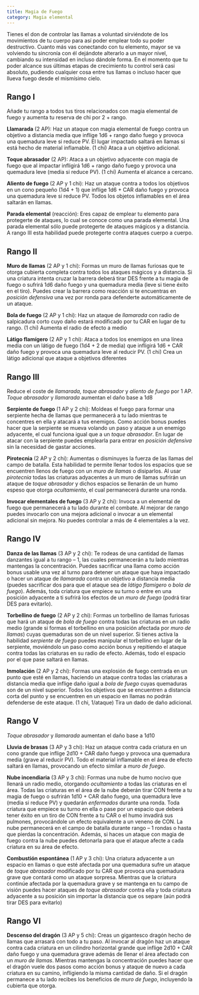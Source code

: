 ```yaml
---
title: Magia de Fuego
category: Magia elemental
---
```


Tienes el don de controlar las llamas a voluntad sirviéndote de los movimientos de tu cuerpo para así poder emplear todo su poder destructivo. Cuanto más vas conectando con tu elemento, mayor se va volviendo tu sincronía con él dejándote alterarlo a un mayor nivel, cambiando su intensidad en incluso dándole forma. En el momento que tu poder alcance sus últimas etapas de crecimiento tu control será casi absoluto, pudiendo cualquier cosa entre tus llamas o incluso hacer que llueva fuego desde el mismísimo cielo.

## Rango I

Añade tu rango a todos tus tiros relacionados con magia elemental de fuego y aumenta tu reserva de chi por 2 + rango.

**Llamarada** (2 AP): Haz un ataque con magia elemental de fuego contra un objetivo a distancia media que inflige 1d6 + rango daño fuego y provoca una quemadura leve si reduce PV. El lugar impactado saltará en llamas si está hecho de material inflamable. (1 chi) Ataca a un objetivo adicional.

**Toque abrasador** (2 AP): Ataca a un objetivo adyacente con magia de fuego que al impactar infligirá 1d6 + rango daño fuego y provoca una quemadura leve (media si reduce PV). (1 chi) Aumenta el alcance a cercano.

**Aliento de fuego** (2 AP y 1 chi): Haz un ataque contra a todos los objetivos en un cono pequeño (1d4 + 1) que inflige 1d6 + CAR daño fuego y provoca una quemadura leve si reduce PV. Todos los objetos inflamables en el área saltarán en llamas. 

**Parada elemental** (reacción): Eres capaz de emplear tu elemento para protegerte de ataques, lo cual se conoce como una parada elemental. Una parada elemental sólo puede protegerte de ataques mágicos y a distancia. A rango III esta habilidad puede protegerte contra ataques cuerpo a cuerpo.

## Rango II

**Muro de llamas** (2 AP y 1 chi): Formas un muro de llamas furiosas que te otorga cubierta completa contra todos los ataques mágicos y a distancia. Si una criatura intenta cruzar la barrera deberá tirar DES frente a tu magia de fuego o sufrirá 1d6 daño fuego y una quemadura media (leve si tiene éxito en el tiro). Puedes crear la barrera como reacción si te encuentras en *posición defensiva* una vez por ronda para defenderte automáticamente de un ataque.

**Bola de fuego** (2 AP y 1 chi): Haz un ataque de *llamarada* con radio de salpicadura corto cuyo daño estará modificado por tu CAR en lugar de tu rango. (1 chi) Aumenta el radio de efecto a medio

**Látigo flamígero** (2 AP y 1 chi): Ataca a todos los enemigos en una línea media con un látigo de fuego (1d4 + 2 de media) que infligirá 1d6 + CAR daño fuego y provoca una quemadura leve al reducir PV. (1 chi) Crea un látigo adicional que ataque a objetivos diferentes 

## Rango III

Reduce el coste de *llamarada, toque abrasador* y *aliento de fuego* por 1 AP. *Toque abrasador* y *llamarada* aumentan el daño base a 1d8

**Serpiente de fuego** (1 AP y 2 chi): Moldeas el fuego para formar una serpiente hecha de llamas que permanecerá a tu lado mientras te concentres en ella y atacará a tus enemigos. Como acción bonus puedes hacer que la serpiente se mueva volando un paso y ataque a un enemigo adyacente, el cual funciona igual que a un *toque abrasador*. En lugar de atacar con la serpiente puedes emplearla para entrar en *posición defensiva* sin la necesidad de gastar acciones.

**Pirotecnia** (2 AP y 2 chi): Aumentas o disminuyes la fuerza de las llamas del campo de batalla. Esta habilidad te permite llenar todos los espacios que se encuentren llenos de fuego con un *muro de llamas* o disiparlos. Al usar *pirotecnia* todas las criaturas adyacentes a un muro de llamas sufrirán un ataque de *toque abrasador* y dichos espacios se llenarán de un humo espeso que otorga *ocultamiento*, el cual permanecerá durante una ronda.

**Invocar elementales de fuego** (3 AP y 2 chi): Invoca a un elemental de fuego que permanecerá a tu lado durante el combate. Al mejorar de rango puedes invocarlo con una mejora adicional o invocar a un elemental adicional sin mejora. No puedes controlar a más de 4 elementales a la vez.

## Rango IV

**Danza de las llamas** (3 AP y 2 chi): Te rodeas de una cantidad de llamas danzantes igual a tu rango – 1, las cuales permanecerán a tu lado mientras mantengas la concentración. Puedes sacrificar una llama como acción bonus usable una vez al turno para detener un ataque que haya impactado o hacer un ataque de *llamarada* contra un objetivo a distancia media (puedes sacrificar dos para que el ataque sea de *látigo flamígero* o *bola de fuego*). Además, toda criatura que empiece su turno o entre en una posición adyacente a ti sufrirá los efectos de un *muro de fuego* (podrá tirar DES para evitarlo). 

**Torbellino de fuego** (2 AP y 2 chi): Formas un torbellino de llamas furiosas que hará un ataque de *bola de fuego* contra todas las criaturas en un radio medio (grande si formas el torbellino en una posición afectada por *muro de llamas*) cuyas quemaduras son de un nivel superior. Si tienes activa la habilidad *serpiente de fuego* puedes manipular el torbellino en lugar de la serpiente, moviéndolo un paso como acción bonus y repitiendo el ataque contra todas las criaturas en su radio de efecto. Además, todo el espacio por el que pase saltará en llamas.

**Inmolación** (2 AP y 2 chi): Formas una explosión de fuego centrada en un punto que esté en llamas, haciendo un ataque contra todas las criaturas a distancia media que inflige daño igual a *bola de fuego* cuyas quemaduras son de un nivel superior. Todos los objetivos que se encuentren a distancia corta del punto y se encuentren en un espacio en llamas no podrán defenderse de este ataque. (1 chi, 1/ataque) Tira un dado de daño adicional.

## Rango V

*Toque abrasador* y *llamarada* aumentan el daño base a 1d10

**Lluvia de brasas** (3 AP y 3 chi): Haz un ataque contra cada criatura en un cono grande que inflige 2d10 + CAR daño fuego y provoca una quemadura media (grave al reducir PV). Todo el material inflamable en el área de efecto saltará en llamas, provocando un efecto similar a *muro de fuego*.

**Nube incendiaria** (3 AP y 3 chi): Formas una nube de humo nocivo que llenará un radio medio, otorgando *ocultamiento* a todas las criaturas en el área. Todas las criaturas en el área de la nube deberán tirar CON frente a tu magia de fuego o sufrirán 1d10 + CAR daño fuego, una quemadura leve (media si reduce PV) y quedarán *enfermados* durante una ronda. Toda criatura que empiece su turno en ella o pase por un espacio que deberá tener éxito en un tiro de CON frente a tu CAR o el humo invadirá sus pulmones, provocándole un efecto equivalente a un veneno de CON. La nube permanecerá en el campo de batalla durante rango – 1 rondas o hasta que pierdas la concentración. Además, si haces un ataque con magia de fuego contra la nube puedes detonarla para que el ataque afecte a cada criatura en su área de efecto.

**Combustión espontánea** (1 AP y 3 chi): Una criatura adyacente a un espacio en llamas o que esté afectada por una quemadura sufre un ataque de *toque abrasador* modificado por tu CAR que provoca una quemadura grave que contará como un ataque sorpresa. Mientras que la criatura continúe afectada por la quemadura grave y se mantenga en tu campo de visión puedes hacer ataques de *toque abrasador* contra ella y toda criatura adyacente a su posición sin importar la distancia que os separe (aún podrá tirar DES para evitarlo)

## Rango VI

**Descenso del dragón** (3 AP y 5 chi): Creas un gigantesco dragón hecho de llamas que arrasará con todo a tu paso. Al invocar al dragón haz un ataque contra cada criatura en un cilindro horizontal grande que inflige 2d10 + CAR daño fuego y una quemadura grave además de llenar el área afectado con un *muro de llamas*. Mientras mantengas la concentración puedes hacer que el dragón vuele dos pasos como acción bonus y ataque de nuevo a cada criatura en su camino, infligiendo la misma cantidad de daño. Si el dragón permanece a tu lado recibes los beneficios de *muro de fuego*, incluyendo la cubierta que otorga.
